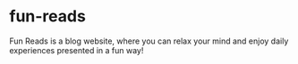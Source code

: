 # fun-reads
Fun Reads is a blog website, where you can relax your mind and enjoy daily experiences presented in a fun way!
